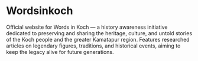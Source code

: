 # Wordsinkoch
Official website for Words in Koch — a history awareness initiative dedicated to preserving and sharing the heritage, culture, and untold stories of the Koch people and the greater Kamatapur region. Features researched articles on legendary figures, traditions, and historical events, aiming to keep the legacy alive for future generations.
